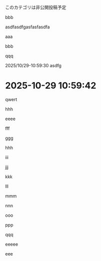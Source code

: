 <!-- memo-id: 019a24be-86a7-774a-8f5e-9a4e657c8928, timestamp: 2025-10-27T08:17:37.447Z, category: "work", template: "{{content}}" -->
このカテゴリは非公開投稿予定

<!-- memo-id: 019a24be-b267-765c-925a-1e63455bced8, timestamp: 2025-10-27T08:17:48.647Z, category: "work", template: "{{content}}" -->
bbb

<!-- memo-id: 019a24bf-b268-765c-925a-1e63453bced3, timestamp: 2025-10-27T08:17:50.647Z, category: "work", template: "{{content}}" -->
asdfasdfgasfasfasdfa
<!-- memo-id: 019a2809-b5ef-71c8-a2d0-746c3234b97a, timestamp: 2025-10-27T23:38:36.400Z, category: "work", template: "{{content}}" -->
aaa

<!-- memo-id: 019a280f-44b7-7213-b284-142ee6274f5f, timestamp: 2025-10-27T23:44:40.631Z, category: "work", template: "{{content}}" -->
bbb
<!-- memo-id: 019a2d36-7d1a-7231-97ce-89b1399e26b0, timestamp: 2025-10-28T23:45:37.050Z, category: "work", template: "{{content}}" -->
qqq

<!-- memo-id: 019a2db1-124c-76eb-84cc-9fdd104cdadf, timestamp: 2025-10-29T01:59:30.636Z, category: "work", template: "%Y/%m/%d-%H:%M:%S {{content}}" -->
2025/10/29-10:59:30 asdfg

<!-- memo-id: 019a2db1-4161-7538-b87e-f0f69c7ee4a4, timestamp: 2025-10-29T01:59:42.689Z, category: "work", template: "# %Y-%m-%d %H:%M:%S\n{{content}}" -->
# 2025-10-29 10:59:42
qwert

<!-- memo-id: 019a2e3a-8c25-7499-999f-75cafcd5a755, timestamp: 2025-10-29T04:29:40.261Z, category: "work", template: "{{content}}" -->
hhh

<!-- memo-id: 019a2ed0-8d6b-7509-b659-a1d6f278949e, timestamp: 2025-10-29T07:13:30.987Z, category: "work", template: "{{content}}" -->
eeee

<!-- memo-id: 019a2ed7-3b4e-74b9-b453-87ecda2c7f54, timestamp: 2025-10-29T07:20:48.718Z, category: "work", template: "{{content}}" -->
fff

<!-- memo-id: 019a2edb-3141-7308-988a-cf7fe2f77231, timestamp: 2025-10-29T07:25:08.289Z, category: "work", template: "{{content}}" -->
ggg

<!-- memo-id: 019a2ee0-aef8-768e-9f1d-4326bb8e6e9e, timestamp: 2025-10-29T07:31:08.152Z, category: "work", template: "{{content}}" -->
hhh

<!-- memo-id: 019a2ee1-78a7-7256-a4fc-90a37e26d7e6, timestamp: 2025-10-29T07:31:59.783Z, category: "work", template: "{{content}}" -->
iii

<!-- memo-id: 019a2ef0-8292-7717-8104-953b408d1c02, timestamp: 2025-10-29T07:48:25.362Z, category: "work", template: "{{content}}" -->
jjj

<!-- memo-id: 019a2ef4-efec-71a9-83b0-baba1c08681a, timestamp: 2025-10-29T07:53:15.500Z, category: "work", template: "{{content}}" -->
kkk

<!-- memo-id: 019a2ef7-e7da-7060-906b-31f136dbf604, timestamp: 2025-10-29T07:56:30.042Z, category: "work", template: "{{content}}" -->
lll

<!-- memo-id: 019a2efe-69c8-77b9-a8d5-fa53ed3678e3, timestamp: 2025-10-29T08:03:36.520Z, category: "work", template: "{{content}}" -->
mmm

<!-- memo-id: 019a2f11-7d94-738a-919c-3eeb4b668d64, timestamp: 2025-10-29T08:24:26.773Z, category: "work", template: "{{content}}" -->
nnn
<!-- memo-id: 019a32a3-5a56-7360-8d2e-acf8d06377f6, timestamp: 2025-10-30T01:02:37.655Z, category: "work", template: "{{content}}" -->
ooo

<!-- memo-id: 019a32b0-c41e-7266-89ad-03890c1f33a6, timestamp: 2025-10-30T01:17:16.702Z, category: "work", template: "{{content}}" -->
ppp

<!-- memo-id: 019a32c4-ddc2-73fa-8730-e767a7509d42, timestamp: 2025-10-30T01:39:13.986Z, category: "work", template: "{{content}}" -->
qqq

<!-- memo-id: 019a3422-33bd-7681-9849-bb199225c114, timestamp: 2025-10-30T08:00:48.061Z, category: "work", template: "{{content}}" -->
eeeee

<!-- memo-id: 019a3428-11e3-7604-b213-c8ee726016d6, timestamp: 2025-10-30T08:07:12.611Z, category: "work", template: "{{content}}" -->
eee
